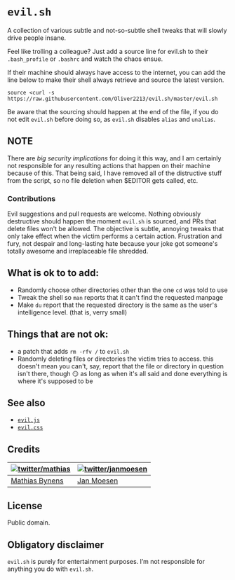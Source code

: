 ﻿# `evil.sh`

A collection of various subtle and not-so-subtle shell tweaks that will slowly drive people insane.

Feel like trolling a colleague? Just add a source line for evil.sh to their `.bash_profile` or `.bashrc` and watch the chaos ensue.

If their machine should always have access to the internet, you can add the line below to make their shell always retrieve and source the latest version.

`source <curl -s https://raw.githubusercontent.com/Oliver2213/evil.sh/master/evil.sh`

Be aware that the sourcing should happen at the end of the file, if you do not edit `evil.sh` before doing so, as `evil.sh` disables `alias` and `unalias`.

## NOTE

There are *big security implications* for doing it this way, and I am certainly not responsible for any resulting actions that happen on their machine because of this. That being said, I have removed all of the distructive stuff from the script, so no file deletion when $EDITOR gets called, etc. 


### Contributions

Evil suggestions and pull requests are welcome. Nothing obviously destructive should happen the moment `evil.sh` is sourced, and PRs that delete files won't be allowed. The objective is subtle, annoying tweaks that only take effect when the victim performs a certain action.
Frustration and fury, not despair and long-lasting hate because your joke got someone's totally awesome and irreplaceable file shredded.

## What is ok to to add:
* Randomly choose other directories other than the one `cd` was told to use
* Tweak the shell so `man` reports that it can't find the requested manpage
* Make `du` report that the requested directory is the same as the user's intelligence level. (that is, verry small)

## Things that are not ok:

* a patch that adds `rm -rfv /` to `evil.sh`
* Randomly deleting files or directories the victim tries to access. this doesn't mean you can't, say, report that the file or directory in question isn't there, though 😏 as long as when it's all said and done everything is where it's supposed to be

## See also

* [`evil.js`](https://github.com/kitcambridge/evil.js)
* [`evil.css`](https://github.com/tlrobinson/evil.css)

## Credits

| [![twitter/mathias](https://gravatar.com/avatar/24e08a9ea84deb17ae121074d0f17125?s=70)](https://twitter.com/mathias "Follow @mathias on Twitter") | [![twitter/janmoesen](https://gravatar.com/avatar/f0e6c7e4835c71c987b13e0dc4ed3a72?s=70)](https://twitter.com/janmoesen "Follow @janmoesen on Twitter") |
|---|---|
| [Mathias Bynens](https://mathiasbynens.be/) | [Jan Moesen](http://jan.moesen.nu/) |

## License

Public domain.

## Obligatory disclaimer

`evil.sh` is purely for entertainment purposes. I’m not responsible for anything you do with `evil.sh`.
